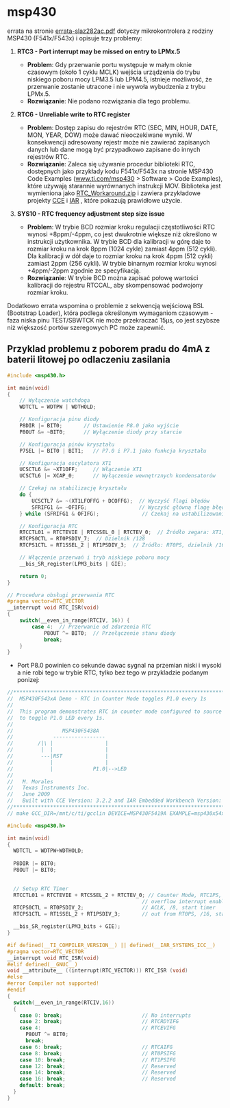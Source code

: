 # msp430

errata na stronie [errata-slaz282ac.pdf](https://github.com/dialogedge/msp430/blob/main/errata-slaz282ac.pdf)
dotyczy mikrokontrolera z rodziny MSP430 (F541x/F543x) i opisuje trzy problemy:


1. **RTC3 - Port interrupt may be missed on entry to LPMx.5**
   - **Problem**: Gdy przerwanie portu występuje w małym oknie czasowym (około 1 cyklu MCLK) wejścia urządzenia do trybu niskiego poboru mocy LPM3.5 lub LPM4.5, istnieje możliwość, że przerwanie zostanie utracone i nie wywoła wybudzenia z trybu LPMx.5.
   - **Rozwiązanie**: Nie podano rozwiązania dla tego problemu.

2. **RTC6 - Unreliable write to RTC register**
   - **Problem**: Dostęp zapisu do rejestrów RTC (SEC, MIN, HOUR, DATE, MON, YEAR, DOW) może dawać nieoczekiwane wyniki. W konsekwencji adresowany rejestr może nie zawierać zapisanych danych lub dane mogą być przypadkowo zapisane do innych rejestrów RTC.
   - **Rozwiązanie**: Zaleca się używanie procedur biblioteki RTC, dostępnych jako przykłady kodu F541x/F543x na stronie MSP430 Code Examples (www.ti.com/msp430 > Software > Code Examples), które używają starannie wyrównanych instrukcji MOV. Biblioteka jest wymieniona jako [RTC_Workaround.zip](http://www.ti.com/lit/zip/slac166) i zawiera przykładowe projekty [CCE](RTC_Workaround_CCS) i [IAR](RTC_Workaround_IAR) , które pokazują prawidłowe użycie.

3. **SYS10 - RTC frequency adjustment step size issue**
   - **Problem**: W trybie BCD rozmiar kroku regulacji częstotliwości RTC wynosi +8ppm/-4ppm, co jest dwukrotnie większe niż określono w instrukcji użytkownika. W trybie BCD dla kalibracji w górę daje to rozmiar kroku na krok 8ppm (1024 cykle) zamiast 4ppm (512 cykli). Dla kalibracji w dół daje to rozmiar kroku na krok 4ppm (512 cykli) zamiast 2ppm (256 cykli). W trybie binarnym rozmiar kroku wynosi +4ppm/-2ppm zgodnie ze specyfikacją.
   - **Rozwiązanie**: W trybie BCD można zapisać połowę wartości kalibracji do rejestru RTCCAL, aby skompensować podwojony rozmiar kroku.

Dodatkowo errata wspomina o problemie z sekwencją wejściową BSL (Bootstrap Loader), która podlega określonym wymaganiom czasowym - faza niska pinu TEST/SBWTCK nie może przekraczać 15μs, co jest szybsze niż większość portów szeregowych PC może zapewnić.

## Przyklad problemu z poborem pradu do 4mA z baterii litowej po odlaczeniu zasilania



  

```c
#include <msp430.h>

int main(void)
{
    // Wyłączenie watchdoga
    WDTCTL = WDTPW | WDTHOLD;

    // Konfiguracja pinu diody
    P8DIR |= BIT0;       // Ustawienie P8.0 jako wyjście
    P8OUT &= ~BIT0;      // Wyłączenie diody przy starcie

    // Konfiguracja pinów kryształu
    P7SEL |= BIT0 | BIT1;   // P7.0 i P7.1 jako funkcja kryształu 

    // Konfiguracja oscylatora XT1
    UCSCTL6 &= ~XT1OFF;     // Włączenie XT1
    UCSCTL6 |= XCAP_0;      // Wyłączenie wewnętrznych kondensatorów

    // Czekaj na stabilizację kryształu
    do {
        UCSCTL7 &= ~(XT1LFOFFG + DCOFFG);  // Wyczyść flagi błędów
        SFRIFG1 &= ~OFIFG;                 // Wyczyść główną flagę błędu oscylatora
    } while (SFRIFG1 & OFIFG);              // Czekaj na ustabilizowanie się oscylatora

    // Konfiguracja RTC
    RTCCTL01 = RTCTEVIE | RTCSSEL_0 | RTCTEV_0;  // Źródło zegara: XT1, przerwanie co sekundę
    RTCPS0CTL = RT0PSDIV_7;  // Dzielnik /128
    RTCPS1CTL = RT1SSEL_2 | RT1PSDIV_3;  // Źródło: RT0PS, dzielnik /16

    // Włączenie przerwań i tryb niskiego poboru mocy
    __bis_SR_register(LPM3_bits | GIE);

    return 0;
}

// Procedura obsługi przerwania RTC
#pragma vector=RTC_VECTOR
__interrupt void RTC_ISR(void)
{
    switch(__even_in_range(RTCIV, 16)) {
        case 4:  // Przerwanie od zdarzenia RTC
            P8OUT ^= BIT0;  // Przełączenie stanu diody
            break;
    }
}

```

+ Port P8.0 powinien co sekunde dawac sygnal na przemian niski i wysoki a nie robi tego w trybie RTC, tylko bez tego w przykladzie podanym ponizej:

  
```c
//******************************************************************************
//  MSP430F543xA Demo - RTC in Counter Mode toggles P1.0 every 1s
//
//  This program demonstrates RTC in counter mode configured to source from ACLK
//  to toggle P1.0 LED every 1s.
//
//                MSP430F5438A
//             -----------------
//        /|\ |                 |
//         |  |                 |
//         ---|RST              |
//            |                 |
//            |             P1.0|-->LED
//
//   M. Morales
//   Texas Instruments Inc.
//   June 2009
//   Built with CCE Version: 3.2.2 and IAR Embedded Workbench Version: 4.11B
//******************************************************************************
// make GCC_DIR=/mnt/c/ti/gcclin DEVICE=MSP430F5419A EXAMPLE=msp430x54xA_RTC_01

#include <msp430.h>

int main(void)
{
  WDTCTL = WDTPW+WDTHOLD;
  
  P8DIR |= BIT0;
  P8OUT |= BIT0;
  

  // Setup RTC Timer
  RTCCTL01 = RTCTEVIE + RTCSSEL_2 + RTCTEV_0; // Counter Mode, RTC1PS, 8-bit ovf
                                            // overflow interrupt enable
  RTCPS0CTL = RT0PSDIV_2;                   // ACLK, /8, start timer
  RTCPS1CTL = RT1SSEL_2 + RT1PSDIV_3;       // out from RT0PS, /16, start timer

  __bis_SR_register(LPM3_bits + GIE);
}

#if defined(__TI_COMPILER_VERSION__) || defined(__IAR_SYSTEMS_ICC__)
#pragma vector=RTC_VECTOR
__interrupt void RTC_ISR(void)
#elif defined(__GNUC__)
void __attribute__ ((interrupt(RTC_VECTOR))) RTC_ISR (void)
#else
#error Compiler not supported!
#endif
{
  switch(__even_in_range(RTCIV,16))
  {
    case 0: break;                          // No interrupts
    case 2: break;                          // RTCRDYIFG
    case 4:                                 // RTCEVIFG
      P8OUT ^= BIT0;
      break;
    case 6: break;                          // RTCAIFG
    case 8: break;                          // RT0PSIFG
    case 10: break;                         // RT1PSIFG
    case 12: break;                         // Reserved
    case 14: break;                         // Reserved
    case 16: break;                         // Reserved
    default: break;
  }
}
```

